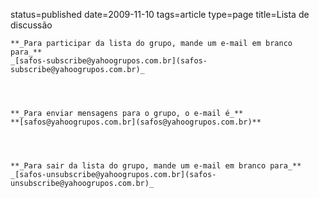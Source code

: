 status=published
date=2009-11-10
tags=article
type=page
title=Lista de discussão
~~~~~~
**_Para participar da lista do grupo, mande um e-mail em branco para_**
_[safos-subscribe@yahoogrupos.com.br](safos-subscribe@yahoogrupos.com.br)_




**_Para enviar mensagens para o grupo, o e-mail é_**
**[safos@yahoogrupos.com.br](safos@yahoogrupos.com.br)**




**_Para sair da lista do grupo, mande um e-mail em branco para_**
_[safos-unsubscribe@yahoogrupos.com.br](safos-unsubscribe@yahoogrupos.com.br)_
